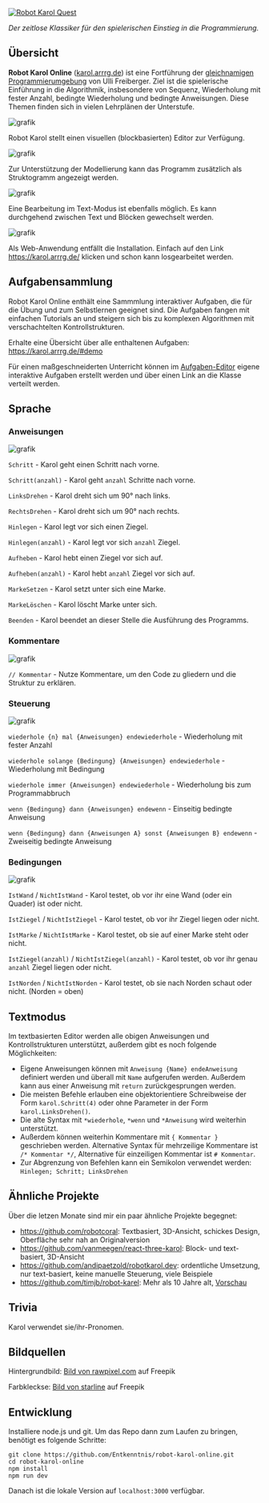 <a href="https://karol.arrrg.de/"><img src="https://user-images.githubusercontent.com/13507950/216998771-19c71ce3-46de-47fb-86e9-c051eb89fdb0.png" alt="Robot Karol Quest"/></a>

_Der zeitlose Klassiker für den spielerischen Einstieg in die Programmierung._

## Übersicht

**Robot Karol Online** ([karol.arrrg.de](https://karol.arrrg.de/)) ist eine Fortführung der [gleichnamigen Programmierumgebung](https://mebis.bycs.de/beitrag/robot-karol) von Ulli Freiberger. Ziel ist die spielerische Einführung in die Algorithmik, insbesondere von Sequenz, Wiederholung mit fester Anzahl, bedingte Wiederholung und bedingte Anweisungen. Diese Themen finden sich in vielen Lehrplänen der Unterstufe.

![grafik](https://user-images.githubusercontent.com/13507950/217001346-f3c7463e-695f-4b16-bfdf-4ac178015d25.png)

Robot Karol stellt einen visuellen (blockbasierten) Editor zur Verfügung.

![grafik](https://github.com/Entkenntnis/robot-karol-online/assets/13507950/6b77eeac-a504-4314-b3a9-17327aeefc3f)

Zur Unterstützung der Modellierung kann das Programm zusätzlich als Struktogramm angezeigt werden.

![grafik](https://user-images.githubusercontent.com/13507950/217000953-20a0261a-71e7-479c-a5fe-c387062c9390.png)

Eine Bearbeitung im Text-Modus ist ebenfalls möglich. Es kann durchgehend zwischen Text und Blöcken gewechselt werden.

![grafik](https://user-images.githubusercontent.com/13507950/217001071-d341a03a-f6ca-4b1b-bcfd-1574ea95cab9.png)

Als Web-Anwendung entfällt die Installation. Einfach auf den Link https://karol.arrrg.de/ klicken und schon kann losgearbeitet werden.

## Aufgabensammlung

Robot Karol Online enthält eine Sammmlung interaktiver Aufgaben, die für die Übung und zum Selbstlernen geeignet sind. Die Aufgaben fangen mit einfachen Tutorials an und steigern sich bis zu komplexen Algorithmen mit verschachtelten Kontrollstrukturen.

Erhalte eine Übersicht über alle enthaltenen Aufgaben: https://karol.arrrg.de/#demo

Für einen maßgeschneiderten Unterricht können im [Aufgaben-Editor](https://karol.arrrg.de/#editor) eigene interaktive Aufgaben erstellt werden und über einen Link an die Klasse verteilt werden.

## Sprache

### Anweisungen

![grafik](https://user-images.githubusercontent.com/13507950/174558915-005a88e7-19fd-415f-b97a-27a857eb36a1.png)

`Schritt` - Karol geht einen Schritt nach vorne.

`Schritt(anzahl)` - Karol geht `anzahl` Schritte nach vorne.

`LinksDrehen` - Karol dreht sich um 90° nach links.

`RechtsDrehen` - Karol dreht sich um 90° nach rechts.

`Hinlegen` - Karol legt vor sich einen Ziegel.

`Hinlegen(anzahl)` - Karol legt vor sich `anzahl` Ziegel.

`Aufheben` - Karol hebt einen Ziegel vor sich auf.

`Aufheben(anzahl)` - Karol hebt `anzahl` Ziegel vor sich auf.

`MarkeSetzen` - Karol setzt unter sich eine Marke.

`MarkeLöschen` - Karol löscht Marke unter sich.

`Beenden` - Karol beendet an dieser Stelle die Ausführung des Programms.

### Kommentare

![grafik](https://user-images.githubusercontent.com/13507950/174563384-07a9338d-1493-45de-a04c-2ab77f0b6069.png)

`// Kommentar` - Nutze Kommentare, um den Code zu gliedern und die Struktur zu erklären.

### Steuerung

![grafik](https://github.com/Entkenntnis/robot-karol-online/assets/13507950/89b1dc60-b2d7-4999-b0f0-2db92b7b38a1)

`wiederhole {n} mal {Anweisungen} endewiederhole` - Wiederholung mit fester Anzahl

`wiederhole solange {Bedingung} {Anweisungen} endewiederhole` - Wiederholung mit Bedingung

`wiederhole immer {Anweisungen} endewiederhole` - Wiederholung bis zum Programmabbruch

`wenn {Bedingung} dann {Anweisungen} endewenn` - Einseitig bedingte Anweisung

`wenn {Bedingung} dann {Anweisungen A} sonst {Anweisungen B} endewenn` - Zweiseitig bedingte Anweisung

### Bedingungen

![grafik](https://user-images.githubusercontent.com/13507950/208776560-15d88203-900c-45e7-b788-abcf8da8b27c.png)

`IstWand` / `NichtIstWand` - Karol testet, ob vor ihr eine Wand (oder ein Quader) ist oder nicht.

`IstZiegel` / `NichtIstZiegel` - Karol testet, ob vor ihr Ziegel liegen oder nicht.

`IstMarke` / `NichtIstMarke` - Karol testet, ob sie auf einer Marke steht oder nicht.

`IstZiegel(anzahl)` / `NichtIstZiegel(anzahl)` - Karol testet, ob vor ihr genau `anzahl` Ziegel liegen oder nicht.

`IstNorden` / `NichtIstNorden` - Karol testet, ob sie nach Norden schaut oder nicht. (Norden = oben)

## Textmodus

Im textbasierten Editor werden alle obigen Anweisungen und Kontrollstrukturen unterstützt, außerdem gibt es noch folgende Möglichkeiten:

- Eigene Anweisungen können mit `Anweisung {Name} endeAnweisung` definiert werden und überall mit `Name` aufgerufen werden. Außerdem kann aus einer Anweisung mit `return` zurückgesprungen werden.
- Die meisten Befehle erlauben eine objektorientiere Schreibweise der Form `karol.Schritt(4)` oder ohne Parameter in der Form `karol.LinksDrehen()`.
- Die alte Syntax mit `*wiederhole`, `*wenn` und `*Anweisung` wird weiterhin unterstützt.
- Außerdem können weiterhin Kommentare mit `{ Kommentar }` geschrieben werden. Alternative Syntax für mehrzeilige Kommentare ist `/* Kommentar */`, Alternative für einzeiligen Kommentar ist `# Kommentar`.
- Zur Abgrenzung von Befehlen kann ein Semikolon verwendet werden: `Hinlegen; Schritt; LinksDrehen`

## Ähnliche Projekte

Über die letzen Monate sind mir ein paar ähnliche Projekte begegnet:

- https://github.com/robotcoral: Textbasiert, 3D-Ansicht, schickes Design, Oberfläche sehr nah an Originalversion
- https://github.com/vanmeegen/react-three-karol: Block- und text-basiert, 3D-Ansicht
- https://github.com/andipaetzold/robotkarol.dev: ordentliche Umsetzung, nur text-basiert, keine manuelle Steuerung, viele Beispiele
- https://github.com/timjb/robot-karel: Mehr als 10 Jahre alt, [Vorschau](http://web.archive.org/web/20110924025946/http://www.robot-karel.org/)

## Trivia

Karol verwendet sie/ihr-Pronomen.

## Bildquellen

Hintergrundbild: [Bild von rawpixel.com](https://de.freepik.com/fotos-kostenlos/einfacher-strukturierter-hintergrund-des-glatten-gewebes_17593140.htm#query=leinen%20textur&position=0&from_view=keyword&track=ais) auf Freepik

Farbkleckse: [Bild von starline](https://de.freepik.com/vektoren-kostenlos/isolierter-aquarell-spritzerfleck-bunter-satz-von-acht_9728054.htm#query=klecks&position=4&from_view=keyword&track=sph) auf Freepik

## Entwicklung

Installiere node.js und git. Um das Repo dann zum Laufen zu bringen, benötigt es folgende Schritte:

```
git clone https://github.com/Entkenntnis/robot-karol-online.git
cd robot-karol-online
npm install
npm run dev
```

Danach ist die lokale Version auf `localhost:3000` verfügbar.
